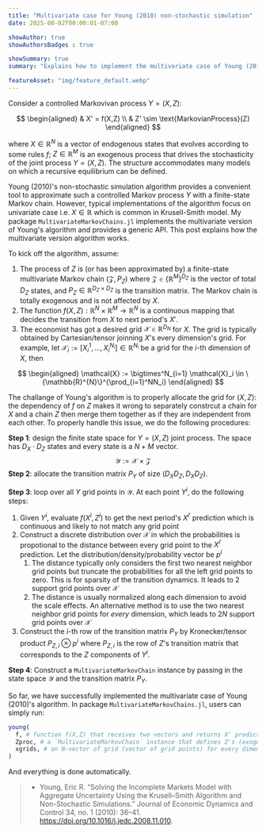 ```yaml
---
title: "Multivariate case for Young (2010) non-stochastic simulation"
date: 2025-08-02T00:00:01-07:00

showAuthor: true
showAuthorsBadges : true

showSummary: true
summary: "Explains how to implement the multivariate case of Young (2010) non-stochastic simulation algorithm."

featureAsset: "img/feature_default.webp"
---
```


Consider a controlled Markovivan process $Y=(X,Z)$:

$$
\begin{aligned}
& X' = f(X,Z) \\
& Z' \sim \text{MarkovianProcess}(Z)
\end{aligned}
$$

where $X \in \mathbb{R}^N$ is a vector of endogenous states that evolves according to some rules $f$; $Z \in \mathbb{R}^M$ is an exogenous process that drives the stochasticity of the joint process $Y=(X,Z)$. The structure accommodates many models on which a recursive equilibrium can be defined.

Young (2010)'s non-stochastic simulation algorithm provides a convenient tool to approximate such a controlled Markov process $Y$ with a finite-state Markov chain. However, typical implementations of  the algorithm focus on univariate case i.e. $X\in\mathbb{R}$ which is common in Krusell-Smith model. My package `MultivariateMarkovChains.jl` implements the multivariate version of Young's algorithm and provides a generic API. This post explains how the multivariate version algorithm works.

To kick off the algorithm, assume:

1. The process of $Z$ is (or has been approximated by) a finite-state multivariate Markov chain $(\mathcal{Z},P_Z)$ where $\mathcal{Z}\in\{\mathbb{R}^{M}\}^{D_Z}$ is the vector of total $D_Z$ states, and $P_Z \in\mathbb{R}^{D_Z\times D_Z}$ is the transition matrix. The Markov chain is totally exogenous and is not affected by $X$.
2. The function $f(X,Z):\mathbb{R}^{N}\times \mathbb{R}^{M} \to \mathbb{R}^{N}$ is a continuous mapping that decides the transition from $X$ to next period's $X'$.
3. The economist has got a desired grid $\mathcal{X}\in\mathbb{R}^{D_N}$ for $X$. The grid is typically obtained by Cartesian/tensor joinning $X$'s every dimension's grid. For example, let $\mathcal{X}_i := [X_i^1,\dots,X_i^{N_i}] \in\mathbb{R}^{N_i}$ be a grid for the $i$-th dimension of $X$, then

$$
\begin{aligned}
\mathcal{X} := \bigtimes^N_{i=1} \mathcal{X}_i \in \{\mathbb{R}^{N}\}^{\prod_{i=1}^NN_i}
\end{aligned}
$$

The challange of Young's algorithm is to properly allocate the grid for $(X,Z)$: the dependency of $f$ on $Z$ makes it wrong to separately constrcut a chain for $X$ and a chain $Z$ then merge them together as if they are independent from each other. To properly handle this issue, we do the following procedures:

**Step 1**: design the finite state space for $Y=(X,Z)$ joint process. The space has $D_X \cdot D_Z$ states and every state is a $N+M$ vector.
$$
\mathcal{Y} := \mathcal{X} \times \mathcal{Z}
$$
**Step 2**: allocate the transition matrix $P_Y$ of size $(D_XD_Z,D_XD_Z)$.

**Step 3**: loop over all $Y$ grid points in $\mathcal{Y}$. At each point $Y^i$, do the following steps:

1. Given $Y^i$, evaluate $f(X^i,Z^i)$ to get the next period's $X^{i'}$ prediction which is continuous and likely to not match any grid point
2. Construct a discrete distribution over $\mathcal{X}$ in which the probabilities is propotional to the distance between every grid point to the $X^{i'}$ prediction. Let the distribution/density/probability vector be $p^i$
   1. The distance typically only considers the first two nearest neighbor grid points but truncate the probabilities for all the left grid points to zero. This is for sparsity of the transition dynamics. It leads to $2$ support grid points over $\mathcal{X}$
   2. The distance is usually normalized along each dimension to avoid the scale effects. An alternative method is to use the  two nearest neighbor grid points for _every_ dimension, which leads to $2N$ support grid points over $\mathcal{X}$
3. Construct the $i$-th row of the transition matrix $P_Y$ by Kronecker/tensor product $P_{Z,i} \otimes p^i$ where $P_{Z,i}$ is the row of $Z$'s transition matrix that corresponds to the $Z$ components of $Y^i$.

**Step 4**: Construct a `MultivariateMarkovChain` instance by passing in the state space $\mathcal{Y}$ and the transition matrix $P_Y$.

So far, we have successfully implemented the multivariate case of Young (2010)'s algorithm. In package `MultivariateMarkovChains.jl`, users can simply run:

```julia
young(
  f, # function f(X,Z) that receives two vectors and returns X' prediction
  Zproc, # a `MultivariateMarkovChain` instance that defines Z's (exogenous) dynamics
  xgrids, # an N-vector of grid (vector of grid points) for every dimension of X
)
```

And everything is done automatically.



> - Young, Eric R. “Solving the Incomplete Markets Model with Aggregate Uncertainty Using the Krusell–Smith Algorithm and Non-Stochastic Simulations.” Journal of Economic Dynamics and Control 34, no. 1 (2010): 36–41. https://doi.org/10.1016/j.jedc.2008.11.010.
